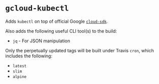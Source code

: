 # `gcloud-kubectl`

Adds `kubectl` on top of official Google
[`cloud-sdk`](https://hub.docker.com/r/google/cloud-sdk).

Also adds the following useful CLI tool(s) to the build:

- `jq` - For JSON manipulation

Only the perpetually updated tags will be built under Travis `cron`, which
includes the following:

- `latest`
- `slim`
- `alpine`
